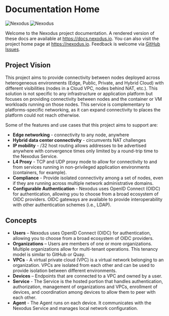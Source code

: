 # Documentation Home

![Nexodus](assets/wordmark.png#only-light)
![Nexodus](assets/wordmark_dark.png#only-dark)

Welcome to the Nexodus project documentation. A rendered version of these docs are available at <https://docs.nexodus.io>. You can also visit the project home page at <https://nexodus.io>. Feedback is welcome via [GitHub Issues](https://github.com/nexodus-io/nexodus/issues/new).

## Project Vision

This project aims to provide connectivity between nodes deployed across heterogeneous environments (Edge, Public, Private, and Hybrid Cloud) with different visibilities (nodes in a Cloud VPC, nodes behind NAT, etc.). This solution is not specific to any infrastructure or application platform but focuses on providing connectivity between nodes and the container or VM workloads running on those nodes. This service is complementary to platforms-specific networking, as it can expand connectivity to places the platform could not reach otherwise.

Some of the features and use cases that this project aims to support are:

- **Edge networking** - connectivity to any node, anywhere
- **Hybrid data center connectivity** - circumvents NAT challenges
- **IP mobility** - /32 host routing allows addresses to be advertised anywhere with convergence times only limited by a round-trip time to the Nexodus Service.
- **L4 Proxy** - TCP and UDP proxy mode to allow for connectivity to and from services running in non-privileged application environments (containers, for example).
- **Compliance** - Provide isolated connectivity among a set of nodes, even if they are running across multiple network administrative domains.
- **Configurable Authentication** - Nexodus uses OpenID Connect (OIDC) for authentication, allowing you to choose from a broad ecosystem of OIDC providers. OIDC gateways are available to provide interoperability with other authentication schemes (i.e., LDAP).

## Concepts

- **Users** – Nexodus uses OpenID Connect (OIDC) for authentication, allowing you to choose from a broad ecosystem of OIDC providers.
- **Organizations** – Users are members of one or more organizations. Multiple organizations allow for multi-tenant operations. This tenancy model is similar to GitHub or Quay.
- **VPCs** - A virtual private cloud (VPC) is a virtual network belonging to an organization. VPCs are isolated from each other and can be used to provide isolation between different environments.
- **Devices** – Endpoints that are connected to a VPC and owned by a user.
- **Service** - The Service is the hosted portion that handles authentication, authorization, management of organizations and VPCs, enrollment of devices, and coordination among devices to allow them to peer with each other.
- **Agent** - The Agent runs on each device. It communicates with the Nexodus Service and manages local network configuration.
